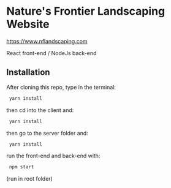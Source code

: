 # Nature's Frontier Landscaping Website

https://www.nflandscaping.com

React front-end / NodeJs back-end

## Installation

After cloning this repo, type in the terminal:

```bash
 yarn install
```

then cd into the client and:

```bash
 yarn install
```

then go to the server folder and:

```bash
 yarn install
```

run the front-end and back-end with:

```bash
 npm start
```

(run in root folder)
